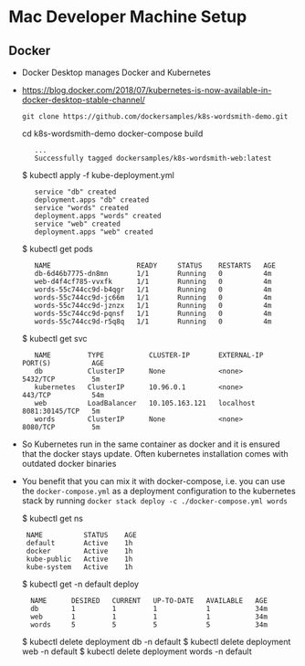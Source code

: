 # Mac Developer Machine Setup

## Docker

* Docker Desktop manages Docker and Kubernetes
* https://blog.docker.com/2018/07/kubernetes-is-now-available-in-docker-desktop-stable-channel/


      git clone https://github.com/dockersamples/k8s-wordsmith-demo.git
     cd k8s-wordsmith-demo
     docker-compose build  
        
         ...
         Successfully tagged dockersamples/k8s-wordsmith-web:latest
     
     $ kubectl apply -f kube-deployment.yml
     
         service "db" created
         deployment.apps "db" created
         service "words" created
         deployment.apps "words" created
         service "web" created
         deployment.apps "web" created
     
     $ kubectl get pods
     
         NAME                     READY     STATUS    RESTARTS   AGE
         db-6d46b7775-dn8mn       1/1       Running   0          4m
         web-d4f4cf785-vvxfk      1/1       Running   0          4m
         words-55c744cc9d-b4qgr   1/1       Running   0          4m
         words-55c744cc9d-jc66m   1/1       Running   0          4m
         words-55c744cc9d-jznzx   1/1       Running   0          4m
         words-55c744cc9d-pqnsf   1/1       Running   0          4m
         words-55c744cc9d-r5q8q   1/1       Running   0          4m
     
     $ kubectl get svc
     
         NAME         TYPE           CLUSTER-IP       EXTERNAL-IP   PORT(S)          AGE
         db           ClusterIP      None             <none>        5432/TCP         5m
         kubernetes   ClusterIP      10.96.0.1        <none>        443/TCP          54m
         web          LoadBalancer   10.105.163.121   localhost     8081:30145/TCP   5m
         words        ClusterIP      None             <none>        8080/TCP         5m

* So Kubernetes run in the same container as docker and it is ensured that the 
  docker stays update. Often kubernetes installation comes with outdated
  docker binaries
* You benefit that you can mix it with docker-compose, i.e. you can use the 
   `docker-compose.yml` as a deployment configuration to the kubernetes
   stack by running `docker stack deploy -c ./docker-compose.yml words`
   
   
    $ kubectl get ns
     
       NAME          STATUS    AGE
       default       Active    1h
       docker        Active    1h
       kube-public   Active    1h
       kube-system   Active    1h

    $ kubectl get -n default  deploy
    
        NAME      DESIRED   CURRENT   UP-TO-DATE   AVAILABLE   AGE
        db        1         1         1            1           34m
        web       1         1         1            1           34m
        words     5         5         5            5           34m
        
    $  kubectl delete deployment db -n default
    $  kubectl delete deployment web -n default
    $  kubectl delete deployment words -n default
